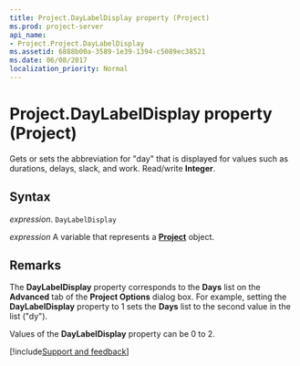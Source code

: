 ```yaml
---
title: Project.DayLabelDisplay property (Project)
ms.prod: project-server
api_name:
- Project.Project.DayLabelDisplay
ms.assetid: 6888b00a-3589-1e39-1394-c5089ec38521
ms.date: 06/08/2017
localization_priority: Normal
---
```



# Project.DayLabelDisplay property (Project)

Gets or sets the abbreviation for "day" that is displayed for values such as durations, delays, slack, and work. Read/write  **Integer**.


## Syntax

_expression_. `DayLabelDisplay`

_expression_ A variable that represents a **[Project](project.project.md)** object.


## Remarks

The  **DayLabelDisplay** property corresponds to the **Days** list on the **Advanced** tab of the **Project Options** dialog box. For example, setting the **DayLabelDisplay** property to 1 sets the **Days** list to the second value in the list ("dy").

Values of the  **DayLabelDisplay** property can be 0 to 2.

[!include[Support and feedback](~/includes/feedback-boilerplate.md)]